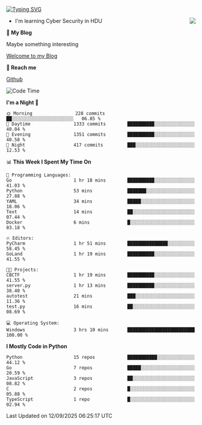 [![Typing SVG](https://readme-typing-svg.herokuapp.com?font=Fira+Code&pause=1000&random=false&width=450&height=60&lines=Hello+%F0%9F%91%8B%F0%9F%8F%BB;I'm+JBNRZ)](https://git.io/typing-svg)

<a href="#">
  <img align="right" src="https://github-readme-stats.vercel.app/api?username=JBNRZ&show_icons=true&bg_color=15,f2f7fd,E0EAFC" />
</a>

- I'm learning Cyber Security in HDU

 **🌱 My Blog**

Maybe something interesting

[Welcome to my Blog](https://jbnrz.com.cn/)

 **💬 Reach me** 

[Github](https://github.com/JBNRZ)


<!--START_SECTION:waka-->
![Code Time](http://img.shields.io/badge/Code%20Time-1%2C399%20hrs%202%20mins-blue)

**I'm a Night 🦉** 

```text
🌞 Morning                228 commits         ██░░░░░░░░░░░░░░░░░░░░░░░   06.85 % 
🌆 Daytime                1333 commits        ██████████░░░░░░░░░░░░░░░   40.04 % 
🌃 Evening                1351 commits        ██████████░░░░░░░░░░░░░░░   40.58 % 
🌙 Night                  417 commits         ███░░░░░░░░░░░░░░░░░░░░░░   12.53 % 
```


📊 **This Week I Spent My Time On** 

```text
💬 Programming Languages: 
Go                       1 hr 18 mins        ██████████░░░░░░░░░░░░░░░   41.03 % 
Python                   53 mins             ███████░░░░░░░░░░░░░░░░░░   27.88 % 
YAML                     34 mins             █████░░░░░░░░░░░░░░░░░░░░   18.06 % 
Text                     14 mins             ██░░░░░░░░░░░░░░░░░░░░░░░   07.44 % 
Docker                   6 mins              █░░░░░░░░░░░░░░░░░░░░░░░░   03.18 % 

🔥 Editors: 
PyCharm                  1 hr 51 mins        ███████████████░░░░░░░░░░   58.45 % 
GoLand                   1 hr 19 mins        ██████████░░░░░░░░░░░░░░░   41.55 % 

🐱‍💻 Projects: 
CBCTF                    1 hr 19 mins        ██████████░░░░░░░░░░░░░░░   41.55 % 
server.py                1 hr 13 mins        ██████████░░░░░░░░░░░░░░░   38.40 % 
autotest                 21 mins             ███░░░░░░░░░░░░░░░░░░░░░░   11.36 % 
test.py                  16 mins             ██░░░░░░░░░░░░░░░░░░░░░░░   08.69 % 

💻 Operating System: 
Windows                  3 hrs 10 mins       █████████████████████████   100.00 % 
```

**I Mostly Code in Python** 

```text
Python                   15 repos            ███████████░░░░░░░░░░░░░░   44.12 % 
Go                       7 repos             █████░░░░░░░░░░░░░░░░░░░░   20.59 % 
JavaScript               3 repos             ██░░░░░░░░░░░░░░░░░░░░░░░   08.82 % 
C                        2 repos             █░░░░░░░░░░░░░░░░░░░░░░░░   05.88 % 
TypeScript               1 repo              █░░░░░░░░░░░░░░░░░░░░░░░░   02.94 % 
```




 Last Updated on 12/09/2025 06:25:17 UTC
<!--END_SECTION:waka-->
